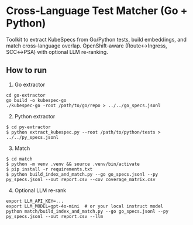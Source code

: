 # Cross-Language Test Matcher (Go + Python)

Toolkit to extract KubeSpecs from Go/Python tests, build embeddings, and match cross-language overlap.
OpenShift-aware (Route↔Ingress, SCC↔PSA) with optional LLM re-ranking.

## How to run

1) Go extractor

```Shellsession
cd go-extractor
go build -o kubespec-go
./kubespec-go -root /path/to/go/repo > ../../go_specs.jsonl
```

2) Python extractor

```Shellsession
$ cd py-extractor
$ python extract_kubespec.py --root /path/to/python/tests > ../../py_specs.jsonl
```

3) Match

```Shellsession
$ cd match
$ python -m venv .venv && source .venv/bin/activate
$ pip install -r requirements.txt
$ python build_index_and_match.py --go go_specs.jsonl --py py_specs.jsonl --out report.csv --cov coverage_matrix.csv
```

4) Optional LLM re-rank

```Shell
export LLM_API_KEY=...
export LLM_MODEL=gpt-4o-mini  # or your local instruct model
python match/build_index_and_match.py --go go_specs.jsonl --py py_specs.jsonl --out report.csv --llm
```
